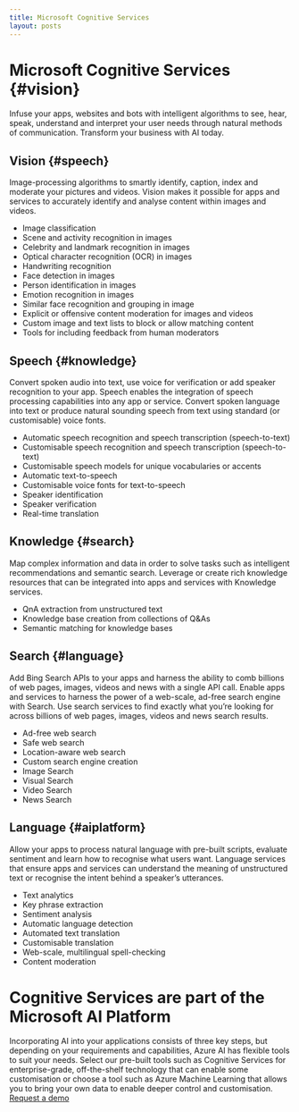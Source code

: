 ```yaml
---
title: Microsoft Cognitive Services
layout: posts
---
```


# Microsoft Cognitive Services  {#vision}

Infuse your apps, websites and bots with intelligent algorithms to see, hear, speak, understand and interpret your user needs through natural methods of communication. Transform your business with AI today.


## Vision {#speech}
Image-processing algorithms to smartly identify, caption, index and moderate your pictures and videos.  Vision makes it possible for apps and services to accurately identify and analyse content within images and videos.
- Image classification 
- Scene and activity recognition in images
- Celebrity and landmark recognition in images
- Optical character recognition (OCR) in images
- Handwriting recognition 
- Face detection in images 
- Person identification in images 
- Emotion recognition in images 
- Similar face recognition and grouping in image
- Explicit or offensive content moderation for images and videos 
- Custom image and text lists to block or allow matching content 
- Tools for including feedback from human moderators


## Speech  {#knowledge}
Convert spoken audio into text, use voice for verification or add speaker recognition to your app.  Speech enables the integration of speech processing capabilities into any app or service. Convert spoken language into text or produce natural sounding speech from text using standard (or customisable) voice fonts.
- Automatic speech recognition and speech transcription (speech-to-text) 
- Customisable speech recognition and speech transcription (speech-to-text) 
- Customisable speech models for unique vocabularies or accents
- Automatic text-to-speech
- Customisable voice fonts for text-to-speech
- Speaker identification 
- Speaker verification
- Real-time translation 


## Knowledge {#search}
Map complex information and data in order to solve tasks such as intelligent recommendations and semantic search.  Leverage or create rich knowledge resources that can be integrated into apps and services with Knowledge services.
- QnA extraction from unstructured text
- Knowledge base creation from collections of Q&As 
- Semantic matching for knowledge bases 


## Search {#language}
Add Bing Search APIs to your apps and harness the ability to comb billions of web pages, images, videos and news with a single API call.  Enable apps and services to harness the power of a web-scale, ad-free search engine with Search. Use search services to find exactly what you’re looking for across billions of web pages, images, videos and news search results. 
- Ad-free web search
- Safe web search 
- Location-aware web search 
- Custom search engine creation 
- Image Search
- Visual Search
- Video Search
- News Search


## Language {#aiplatform}
Allow your apps to process natural language with pre-built scripts, evaluate sentiment and learn how to recognise what users want.  Language services that ensure apps and services can understand the meaning of unstructured text or recognise the intent behind a speaker’s utterances.
- Text analytics
- Key phrase extraction
- Sentiment analysis 
- Automatic language detection 
- Automated text translation 
- Customisable translation 
- Web-scale, multilingual spell-checking
- Content moderation


# Cognitive Services are part of the Microsoft AI Platform 
Incorporating AI into your applications consists of three key steps, but depending on your requirements and capabilities, Azure AI has flexible tools to suit your needs. Select our pre-built tools such as Cognitive Services for enterprise-grade, off-the-shelf technology that can enable some customisation or choose a tool such as Azure Machine Learning that allows you to bring your own data to enable deeper control and customisation.
<br />
<a href = '/contact' class = 'button'>Request a demo</a>
<br />
